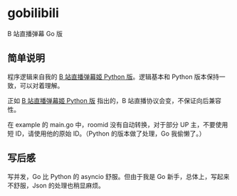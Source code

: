 # gobilibili

B 站直播弹幕 Go 版

## 简单说明

程序逻辑来自我的 [B 站直播弹幕姬 Python 版](https://github.com/lyyyuna/bilibili_danmu)。逻辑基本和 Python 版本保持一致，可以对着理解。

正如 [B 站直播弹幕姬 Python 版](https://github.com/lyyyuna/bilibili_danmu) 指出的，B 站直播协议会变，不保证向后兼容性。

在 example 的 main.go 中，roomid 没有自动转换，对于部分 UP 主，不要使用短 ID，请使用他的原始 ID。（Python 的版本做了处理，Go 我偷懒了。）

## 写后感

写并发，Go 比 Python 的 asyncio 舒服。但由于我是 Go 新手，总体上，写起来不舒服，Json 的处理也稍显麻烦。